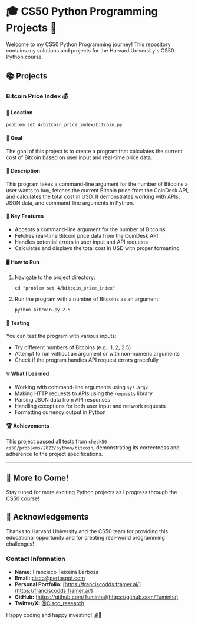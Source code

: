 # 🎓 CS50 Python Programming Projects 🐍

Welcome to my CS50 Python Programming journey! This repository contains my solutions and projects for the Harvard University's CS50 Python course.

## 📚 Projects

### Bitcoin Price Index 💰

#### 📂 Location
`problem set 4/bitcoin_price_index/bitcoin.py`

#### 🎯 Goal
The goal of this project is to create a program that calculates the current cost of Bitcoin based on user input and real-time price data.

#### 📝 Description
This program takes a command-line argument for the number of Bitcoins a user wants to buy, fetches the current Bitcoin price from the CoinDesk API, and calculates the total cost in USD. It demonstrates working with APIs, JSON data, and command-line arguments in Python.

#### 🔑 Key Features
- Accepts a command-line argument for the number of Bitcoins
- Fetches real-time Bitcoin price data from the CoinDesk API
- Handles potential errors in user input and API requests
- Calculates and displays the total cost in USD with proper formatting

#### 🖥️ How to Run
1. Navigate to the project directory:
   ```
   cd "problem set 4/bitcoin_price_index"
   ```
2. Run the program with a number of Bitcoins as an argument:
   ```
   python bitcoin.py 2.5
   ```

#### 🧪 Testing
You can test the program with various inputs:
- Try different numbers of Bitcoins (e.g., 1, 2, 2.5)
- Attempt to run without an argument or with non-numeric arguments
- Check if the program handles API request errors gracefully

#### 💡 What I Learned
- Working with command-line arguments using `sys.argv`
- Making HTTP requests to APIs using the `requests` library
- Parsing JSON data from API responses
- Handling exceptions for both user input and network requests
- Formatting currency output in Python

#### 🏆 Achievements
This project passed all tests from `check50 cs50/problems/2022/python/bitcoin`, demonstrating its correctness and adherence to the project specifications.

---

## 🚀 More to Come!
Stay tuned for more exciting Python projects as I progress through the CS50 course!

## 🙏 Acknowledgements
Thanks to Harvard University and the CS50 team for providing this educational opportunity and for creating real-world programming challenges!

### Contact Information

- **Name:** Francisco Teixeira Barbosa
- **Email:** cisco@periospot.com
- **Personal Portfolio:** [https://franciscodds.framer.ai/](https://franciscodds.framer.ai/)
- **GitHub:** [https://github.com/Tuminha](https://github.com/Tuminha)
- **Twitter/X:** [@Cisco_research](https://x.com/Cisco_research)

Happy coding and happy investing! 💰🚀

